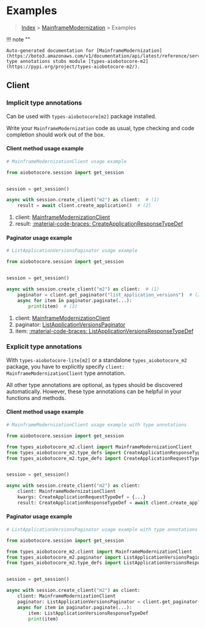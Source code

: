 # Examples

> [Index](../README.md) > [MainframeModernization](./README.md) > Examples

!!! note ""

    Auto-generated documentation for [MainframeModernization](https://boto3.amazonaws.com/v1/documentation/api/latest/reference/services/m2.html#mainframemodernization)
    type annotations stubs module [types-aiobotocore-m2](https://pypi.org/project/types-aiobotocore-m2/).

## Client

### Implicit type annotations

Can be used with `types-aiobotocore[m2]` package installed.

Write your `MainframeModernization` code as usual,
type checking and code completion should work out of the box.



#### Client method usage example

```python
# MainframeModernizationClient usage example

from aiobotocore.session import get_session


session = get_session()

async with session.create_client("m2") as client:  # (1)
    result = await client.create_application()  # (2)
```

1. client: [MainframeModernizationClient](./client.md)
2. result: [:material-code-braces: CreateApplicationResponseTypeDef](./type_defs.md#createapplicationresponsetypedef)



#### Paginator usage example

```python
# ListApplicationVersionsPaginator usage example

from aiobotocore.session import get_session


session = get_session()

async with session.create_client("m2") as client:  # (1)
    paginator = client.get_paginator("list_application_versions")  # (2)
    async for item in paginator.paginate(...):
        print(item)  # (3)
```

1. client: [MainframeModernizationClient](./client.md)
2. paginator: [ListApplicationVersionsPaginator](./paginators.md#listapplicationversionspaginator)
3. item: [:material-code-braces: ListApplicationVersionsResponseTypeDef](./type_defs.md#listapplicationversionsresponsetypedef)




### Explicit type annotations

With `types-aiobotocore-lite[m2]`
or a standalone `types_aiobotocore_m2` package, you have to explicitly specify
`client: MainframeModernizationClient` type annotation.

All other type annotations are optional, as types should be discovered automatically.
However, these type annotations can be helpful in your functions and methods.


#### Client method usage example

```python
# MainframeModernizationClient usage example with type annotations

from aiobotocore.session import get_session

from types_aiobotocore_m2.client import MainframeModernizationClient
from types_aiobotocore_m2.type_defs import CreateApplicationResponseTypeDef
from types_aiobotocore_m2.type_defs import CreateApplicationRequestTypeDef


session = get_session()

async with session.create_client("m2") as client:
    client: MainframeModernizationClient
    kwargs: CreateApplicationRequestTypeDef = {...}
    result: CreateApplicationResponseTypeDef = await client.create_application(**kwargs)
```



#### Paginator usage example

```python
# ListApplicationVersionsPaginator usage example with type annotations

from aiobotocore.session import get_session

from types_aiobotocore_m2.client import MainframeModernizationClient
from types_aiobotocore_m2.paginator import ListApplicationVersionsPaginator
from types_aiobotocore_m2.type_defs import ListApplicationVersionsResponseTypeDef


session = get_session()

async with session.create_client("m2") as client:
    client: MainframeModernizationClient
    paginator: ListApplicationVersionsPaginator = client.get_paginator("list_application_versions")
    async for item in paginator.paginate(...):
        item: ListApplicationVersionsResponseTypeDef
        print(item)
```


